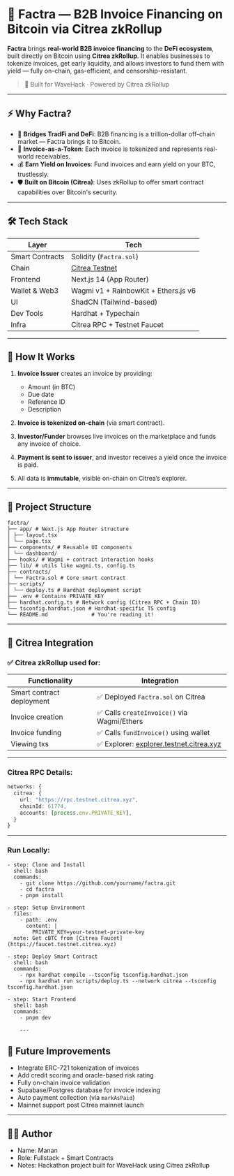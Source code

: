 # 🧾 Factra — B2B Invoice Financing on Bitcoin via Citrea zkRollup

**Factra** brings **real-world B2B invoice financing** to the **DeFi ecosystem**, built directly on Bitcoin using **Citrea zkRollup**. It enables businesses to tokenize invoices, get early liquidity, and allows investors to fund them with yield — fully on-chain, gas-efficient, and censorship-resistant.

> 🚀 Built for WaveHack · Powered by Citrea zkRollup

---

## ⚡️ Why Factra?

- 💸 **Bridges TradFi and DeFi**: B2B financing is a trillion-dollar off-chain market — Factra brings it to Bitcoin.
- 🧾 **Invoice-as-a-Token**: Each invoice is tokenized and represents real-world receivables.
- 💰 **Earn Yield on Invoices**: Fund invoices and earn yield on your BTC, trustlessly.
- 🛡️ **Built on Bitcoin (Citrea)**: Uses zkRollup to offer smart contract capabilities over Bitcoin's security.

---

## 🛠️ Tech Stack

| Layer | Tech |
|-------|------|
| Smart Contracts | Solidity (`Factra.sol`) |
| Chain | [Citrea Testnet](https://explorer.testnet.citrea.xyz) |
| Frontend | Next.js 14 (App Router) |
| Wallet & Web3 | Wagmi v1 + RainbowKit + Ethers.js v6 |
| UI | ShadCN (Tailwind-based) |
| Dev Tools | Hardhat + Typechain |
| Infra | Citrea RPC + Testnet Faucet |

---

## 🧠 How It Works

1. **Invoice Issuer** creates an invoice by providing:
   - Amount (in BTC)
   - Due date
   - Reference ID
   - Description

2. **Invoice is tokenized on-chain** (via smart contract).

3. **Investor/Funder** browses live invoices on the marketplace and funds any invoice of choice.

4. **Payment is sent to issuer**, and investor receives a yield once the invoice is paid.

5. All data is **immutable**, visible on-chain on Citrea’s explorer.

---

## 📂 Project Structure

```
factra/
├── app/ # Next.js App Router structure
│ ├── layout.tsx
│ └── page.tsx
├── components/ # Reusable UI components
│ └── dashboard/
├── hooks/ # Wagmi + contract interaction hooks
├── lib/ # utils like wagmi.ts, config.ts
├── contracts/
│ └── Factra.sol # Core smart contract
├── scripts/
│ └── deploy.ts # Hardhat deployment script
├── .env # Contains PRIVATE_KEY
├── hardhat.config.ts # Network config (Citrea RPC + Chain ID)
└── tsconfig.hardhat.json # Hardhat-specific TS config
└── README.md              # You're reading it!
```

---

## 🔗 Citrea Integration

### ✅ Citrea zkRollup used for:

| Functionality | Integration |
|---------------|-------------|
| Smart contract deployment | ✅ Deployed `Factra.sol` on Citrea |
| Invoice creation | ✅ Calls `createInvoice()` via Wagmi/Ethers |
| Invoice funding | ✅ Calls `fundInvoice()` using wallet |
| Viewing txs | ✅ Explorer: [explorer.testnet.citrea.xyz](https://explorer.testnet.citrea.xyz) |

---

### Citrea RPC Details:

```ts
networks: {
  citrea: {
    url: "https://rpc.testnet.citrea.xyz",
    chainId: 61774,
    accounts: [process.env.PRIVATE_KEY],
  }
}
```
---
### Run Locally:

    - step: Clone and Install
      shell: bash
      commands:
        - git clone https://github.com/yourname/factra.git
        - cd factra
        - pnpm install

    - step: Setup Environment
      files:
        - path: .env
          content: |
            PRIVATE_KEY=your-testnet-private-key
      note: Get cBTC from [Citrea Faucet](https://faucet.testnet.citrea.xyz)

    - step: Deploy Smart Contract
      shell: bash
      commands:
        - npx hardhat compile --tsconfig tsconfig.hardhat.json
        - npx hardhat run scripts/deploy.ts --network citrea --tsconfig tsconfig.hardhat.json

    - step: Start Frontend
      shell: bash
      commands:
        - pnpm dev

        ---

## 🌱 Future Improvements
  - Integrate ERC-721 tokenization of invoices
  - Add credit scoring and oracle-based risk rating
  - Fully on-chain invoice validation
  - Supabase/Postgres database for invoice indexing
  - Auto payment collection (via `markAsPaid`)
  - Mainnet support post Citrea mainnet launch

---


## 👨‍💻 Author
  - Name: Manan
  -  Role: Fullstack + Smart Contracts
  -  Notes: Hackathon project built for WaveHack using Citrea zkRollup

 
